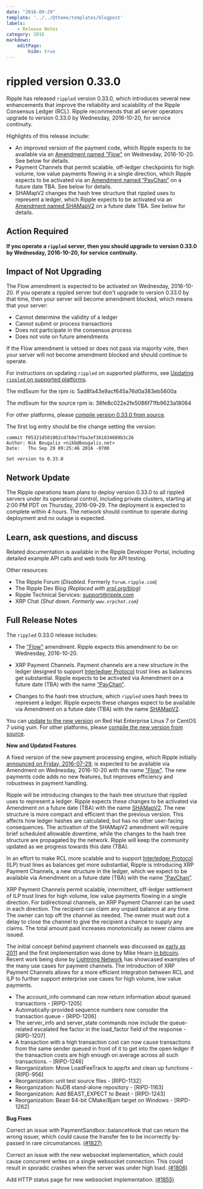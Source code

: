 ```yaml
---
date: "2016-09-29"
template: '../../@theme/templates/blogpost'
labels:
    - Release Notes
category: 2016
markdown:
    editPage:
        hide: true
---
```

# rippled version 0.33.0

Ripple has released `rippled` version 0.33.0, which introduces several new enhancements that improve the reliability and scalability of the Ripple Consensus Ledger (RCL). Ripple recommends that all server operators upgrade to version 0.33.0 by Wednesday, 2016-10-20, for service continuity.

Highlights of this release include:

* An improved version of the payment code, which Ripple expects to be available via an [Amendment named "Flow"](/resources/known-amendments.md#flow) on Wednesday, 2016-10-20. See below for details.
* Payment Channels that permit scalable, off-ledger checkpoints for high volume, low value payments flowing in a single direction, which Ripple expects to be activated via an [Amendment named “PayChan”](/resources/known-amendments.md#paychan) on a future date TBA. See below for details.
* SHAMapV2 changes the hash tree structure that rippled uses to represent a ledger, which Ripple expects to be activated via an [Amendment named SHAMapV2](/resources/known-amendments.md#shamapv2) on a future date TBA. See below for details.

## Action Required

**If you operate a `rippled` server, then you should upgrade to version 0.33.0 by Wednesday, 2016-10-20, for service continuity.**

## Impact of Not Upgrading

The Flow amendment is expected to be activated on Wednesday, 2016-10-20. If you operate a rippled server but don't upgrade to version 0.33.0 by that time, then your server will become amendment blocked, which means that your server:

* Cannot determine the validity of a ledger
* Cannot submit or process transactions
* Does not participate in the consensus process
* Does not vote on future amendments

If the Flow amendment is vetoed or does not pass via majority vote, then your server will not become amendment blocked and should continue to operate.

For instructions on updating `rippled` on supported platforms, see [Updating `rippled` on supported platforms](/docs/infrastructure/installation/update-rippled-automatically-on-linux).

The md5sum for the rpm is: 5ad8fa43e9acf645a76d0a383eb5600a

The md5sum for the source rpm is: 38fe8c022e2fe5086f71fb9623a18064

For other platforms, please [compile version 0.33.0 from source](https://github.com/XRPLF/rippled/tree/0.33.0/Builds).

The first log entry should be the change setting the version:

```text
commit f05321d501002cd7b8e7fba3ef361834689b3c26
Author: Nik Bougalis <nikb@bougalis.net>
Date:   Thu Sep 29 09:25:46 2016 -0700

Set version to 0.33.0
```

## Network Update
The Ripple operations team plans to deploy version 0.33.0 to all rippled servers under its operational control, including private clusters, starting at 2:00 PM PDT on Thursday, 2016-09-29. The deployment is expected to complete within 4 hours. The network should continue to operate during deployment and no outage is expected.

## Learn, ask questions, and discuss
Related documentation is available in the Ripple Developer Portal, including detailed example API calls and web tools for API testing.

Other resources:

* The Ripple Forum (_Disabled._ Formerly `forum.ripple.com`)
* The Ripple Dev Blog _(Replaced with [xrpl.org/blog](https://xrpl.org/blog/))_
* Ripple Technical Services: support@ripple.com
* XRP Chat _(Shut down. Formerly `www.xrpchat.com`)_

## Full Release Notes

The `rippled` 0.33.0 release includes:

* The  ["Flow"](/resources/known-amendments.md#flow) amendment. Ripple expects this amendment to be on Wednesday, 2016-10-20. 

* XRP Payment Channels. Payment channels are a new structure in the ledger designed to support [Interledger Protocol](https://interledger.org/) trust lines as balances get substantial. Ripple expects to be activated via Amendment on a future date (TBA) with the name [“PayChan”](/resources/known-amendments.md#paychan).

* Changes to the hash tree structure, which `rippled` uses hash trees to represent a ledger. Ripple expects these changes expect to be available via Amendment on a future date (TBA) with the name [SHAMapV2](/resources/known-amendments.md#shamapv2).

You can [update to the new version](/docs/infrastructure/installation/update-rippled-automatically-on-linux) on Red Hat Enterprise Linux 7 or CentOS 7 using yum. For other platforms, please [compile the new version from source](https://github.com/XRPLF/rippled/blob/master/BUILD.md).

**New and Updated Features**

A fixed version of the new payment processing engine, which Ripple initially [announced on Friday, 2016-07-29](/blog/2016/rippled-0.32.1.md), is expected to be available via Amendment on Wednesday, 2016-10-20 with the name ["Flow"](/resources/known-amendments.md#flow). The new payments code adds no new features, but improves efficiency and robustness in payment handling.

Ripple will be introducing changes to the hash tree structure that rippled uses to represent a ledger. Ripple expects these changes to be activated via Amendment on a future date (TBA) with the name [SHAMapV2](/resources/known-amendments.md#shamapv2). The new structure is more compact and efficient than the previous version. This affects how ledger hashes are calculated, but has no other user-facing consequences. The activation of the SHAMapV2 amendment will require brief scheduled allowable downtime, while the changes to the hash tree structure are propagated by the network. Ripple will keep the community updated as we progress towards this date (TBA).

In an effort to make RCL more scalable and to support [Interledger Protocol](https://interledger.org/) (ILP) trust lines as balances get more substantial, Ripple is introducing XRP Payment Channels, a new structure in the ledger, which we expect to be available via Amendment on a future date (TBA) with the name [“PayChan”](/resources/known-amendments.md#paychan).

XRP Payment Channels permit scalable, intermittent, off-ledger settlement of ILP trust lines for high volume, low value payments flowing in a single direction. For bidirectional channels, an XRP Payment Channel can be used in each direction. The recipient can claim any unpaid balance at any time. The owner can top off the channel as needed. The owner must wait out a delay to close the channel to give the recipient a chance to supply any claims. The total amount paid increases monotonically as newer claims are issued.

The initial concept behind payment channels was discussed as [early as 2011](https://bitcointalk.org/index.php?topic=25786.0) and the first implementation was done by Mike Hearn [in bitcoinj](https://bitcoinj.github.io/working-with-micropayments). Recent work being done by [Lightning Network](https://en.bitcoin.it/wiki/Lightning_Network) has showcased examples of the many use cases for payment channels. The introduction of XRP Payment Channels allows for a more efficient integration between RCL and ILP to further support enterprise use cases for high volume, low value payments.

* The account_info command can now return information about queued transactions - [RIPD-1205]
* Automatically-provided sequence numbers now consider the transaction queue - [RIPD-1206]
* The server_info and server_state commands now include the queue-related escalated fee factor in the load_factor field of the response - [RIPD-1207]
* A transaction with a high transaction cost can now cause transactions from the same sender queued in front of it to get into the open ledger if the transaction costs are high enough on average across all such transactions. - [RIPD-1246]
* Reorganization: Move LoadFeeTrack to app/tx and clean up functions - [RIPD-956]
* Reorganization: unit test source files -  [RIPD-1132]
* Reorganization: NuDB stand-alone repository - [RIPD-1163]
* Reorganization: Add BEAST_EXPECT to Beast - [RIPD-1243]
* Reorganization: Beast 64-bit CMake/Bjam target on Windows - [RIPD-1262]

**Bug Fixes**

Correct an issue with PaymentSandbox::balanceHook that can return the wrong issuer, which could cause the transfer fee to be incorrectly by-passed in rare circumstances. [(#1827)](https://github.com/ripple/rippled/commit/cf8b6be494c3537f3d6eeeb0a23d5454402688b1)

Correct an issue with the new websocket implementation, which could cause concurrent writes on a single websocket connection. This could result in sporadic crashes when the server was under high load. [(#1806)](https://github.com/ripple/rippled/commit/e8a7ad47487aba3490bb63359ff17cfe584cd58c)

Add HTTP status page for new websocket implementation. [(#1855)](https://github.com/ripple/rippled/commit/b2499c8fa015ac0121b81dcf8f1a92d9e1fd6a4b)
